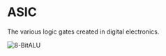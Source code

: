 # ASIC
The various logic gates created in digital electronics. 


![8-BitALU](https://github.com/sgvanmatre/ASIC/assets/115728147/17f0d084-135f-412a-bfb0-a1817e39c121)
